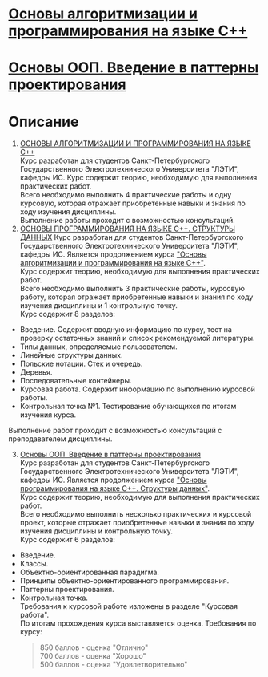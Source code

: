 # [Основы алгоритмизации и программирования на языке С++](/CPP_from_LETI/LETI_01/README.md)

# [Основы ООП. Введение в паттерны проектирования](/CPP_from_LETI/LETI_03/README.md)


# Описание 
1. [ОСНОВЫ АЛГОРИТМИЗАЦИИ И ПРОГРАММИРОВАНИЯ НА ЯЗЫКЕ С++](https://stepik.org/course/82772/syllabus)<br>
Курс разработан для студентов Санкт-Петербургского Государственного Электротехнического Университета "ЛЭТИ", кафедры ИС. Курс содержит теорию, необходимую для выполнения практических работ.<br>
Всего необходимо выполнить 4 практические  работы и одну курсовую, которая отражает приобретенные навыки и знания по ходу изучения дисциплины.<br>
Выполнение работы проходит с возможностью консультаций.<br>
2. [ОСНОВЫ ПРОГРАММИРОВАНИЯ НА ЯЗЫКЕ С++. СТРУКТУРЫ ДАННЫХ](https://stepik.org/course/90892/syllabus)
Курс разработан для студентов Санкт-Петербургского Государственного Электротехнического Университета "ЛЭТИ", кафедры ИС. Является продолжением курса ["Основы алгоритмизации и программирования на языке С++"](https://stepik.org/82772).<br>
Курс содержит теорию, необходимую для выполнения практических работ.<br>
Всего необходимо выполнить 3 практические  работы, курсовую работу, которая отражает приобретенные навыки и знания по ходу изучения дисциплины и 1 контрольную точку.<br>
Курс содержит 8 разделов:
+ Введение. Содержит вводную информацию по курсу, тест на проверку остаточных знаний и список рекомендуемой литературы.
+ Типы данных, определяемые пользователем.
+ Линейные структуры данных. 
+ Польские нотации. Стек и очередь.
+ Деревья.
+ Последовательные контейнеры.
+ Курсовая работа. Содержит информацию по выполнению курсовой работы.
+ Контрольная точка №1. Тестирование обучающихся по итогам изучения курса.

Выполнение работ проходит с возможностью консультаций с преподавателем дисциплины.

3. [Основы ООП. Введение в паттерны проектирования](https://stepik.org/course/100558/syllabus)<br>
Курс разработан для студентов Санкт-Петербургского Государственного Электротехнического Университета "ЛЭТИ", кафедры ИС. Является продолжением курса ["Основы программирования на языке С++. Структуры данных"](https://stepik.org/course/90892).<br>
Курс содержит теорию, необходимую для выполнения практических работ.<br>
Всего необходимо выполнить несколько практических и курсовой проект, которые отражает приобретенные навыки и знания по ходу изучения дисциплины и контрольную точку.<br>
Курс содержит 6 разделов:
+ Введение. 
+ Классы.
+ Объектно-ориентированная парадигма.
+ Принципы объектно-ориентированного программирования.
+ Паттерны проектирования.
+ Контрольная точка.<br>
Требования к курсовой работе изложены в разделе "Курсовая работа". <br>
По итогам прохождения курса выставляется оценка. Требования по курсу:<br>
    > 850 баллов - оценка "Отлично"<br>
    > 700 баллов - оценка "Хорошо"<br>
    > 500 баллов - оценка "Удовлетворительно"

